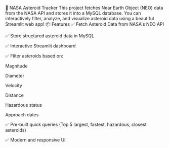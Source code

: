 🚀 NASA Asteroid Tracker
This project fetches Near Earth Object (NEO) data from the NASA API and stores it into a MySQL database.
You can interactively filter, analyze, and visualize asteroid data using a beautiful Streamlit web app!
📦 Features
✅ Fetch Asteroid Data from NASA's NEO API

✅ Store structured asteroid data in MySQL

✅ Interactive Streamlit dashboard

✅ Filter asteroids based on:

Magnitude

Diameter

Velocity

Distance

Hazardous status

Approach dates

✅ Pre-built quick queries (Top 5 largest, fastest, hazardous, closest asteroids)

✅ Modern and responsive UI
